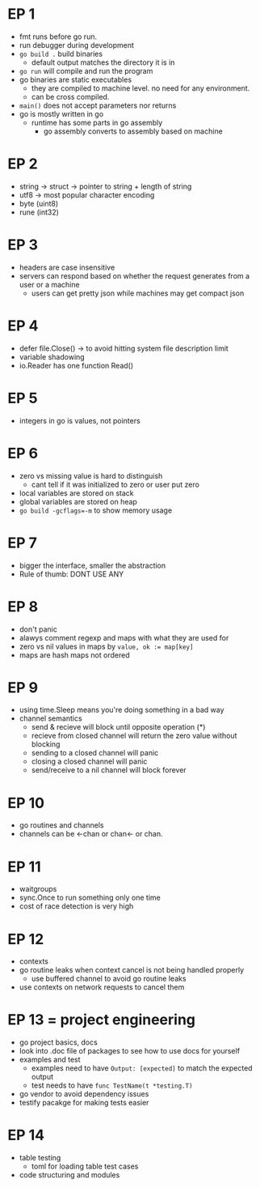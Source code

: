 # EP 1
- fmt runs before go run.
- run debugger during development
- `go build .` build binaries
    - default output matches the directory it is in
- `go run` will compile and run the program
- go binaries are static executables
    - they are compiled to machine level. no need for any environment.
    - can be cross compiled.
- `main()` does not accept parameters nor returns
- go is mostly written in go 
    - runtime has some parts in go assembly
        - go assembly converts to assembly based on machine

# EP 2
- string -> struct -> pointer to string + length of string
- utf8 -> most popular character encoding 
- byte (uint8)
- rune (int32)

# EP 3
- headers are case insensitive
- servers can respond based on whether the request generates from a user or a machine
    - users can get pretty json while machines may get compact json

# EP 4
- defer file.Close() -> to avoid hitting system file description limit
- variable shadowing
- io.Reader has one function Read()

# EP 5
- integers in go is values, not pointers

# EP 6
- zero vs missing value is hard to distinguish
    - cant tell if it was initialized to zero or user put zero
- local variables are stored on stack
- global variables are stored on heap
- ```go build -gcflags=-m``` to show memory usage

# EP 7
- bigger the interface, smaller the abstraction
- Rule of thumb: DONT USE ANY

# EP 8
- don't panic
- alawys comment regexp and maps with what they are used for
- zero vs nil values in maps by ```value, ok := map[key]```
- maps are hash maps not ordered

# EP 9
- using time.Sleep means you're doing something in a bad way
- channel semantics
    - send & recieve will block until opposite operation (*)
    - recieve from closed channel will return the zero value without blocking
    - sending to a closed channel will panic
    - closing a closed channel will panic
    - send/receive to a nil channel will block forever

# EP 10
- go routines and channels
- channels can be <-chan or chan<- or chan. 

# EP 11
- waitgroups
- sync.Once to run something only one time
- cost of race detection is very high

# EP 12
- contexts
- go routine leaks when context cancel is not being handled properly
    - use buffered channel to avoid go routine leaks
- use contexts on network requests to cancel them

# EP 13 = project engineering
- go project basics, docs
- look into .doc file of packages to see how to use docs for yourself
- examples and test
    - examples need to have ```Output: [expected]``` to match the expected output
    - test needs to have ```func TestName(t *testing.T)```
- go vendor to avoid dependency issues
- testify pacakge for making tests easier

# EP 14 
- table testing 
    - toml for loading table test cases
- code structuring and modules